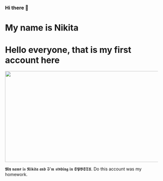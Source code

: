 ### Hi there 👋

# My name is Nikita
# Hello everyone, that is my first account here
<div align="center">
  <img src="https://media.giphy.com/media/dWesBcTLavkZuG35MI/giphy.gif" width="600" height="300"/>
</div>

𝕸𝖞 𝖓𝖆𝖒𝖊 𝖎𝖘 𝕹𝖎𝖐𝖎𝖙𝖆 𝖆𝖓𝖉 𝕴'𝖒 𝖘𝖙𝖚𝖉𝖎𝖓𝖌 𝖎𝖓 𝕾𝕻𝕭𝕾𝕿𝖀. 
Do this account was my homework.
